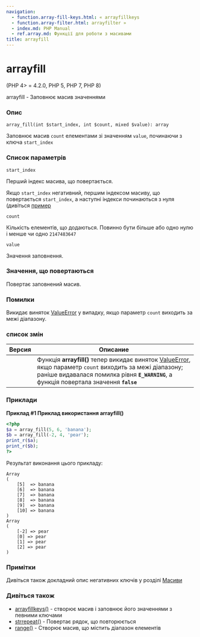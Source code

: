 ```yaml
---
navigation:
  - function.array-fill-keys.html: « arrayfillkeys
  - function.array-filter.html: arrayfilter »
  - index.md: PHP Manual
  - ref.array.md: Функції для роботи з масивами
title: arrayfill
---
```

# arrayfill

(PHP 4> = 4.2.0, PHP 5, PHP 7, PHP 8)

arrayfill - Заповнює масив значеннями

### Опис

```methodsynopsis
array_fill(int $start_index, int $count, mixed $value): array
```

Заповнює масив `count` елементами зі значенням `value`, починаючи з ключа `start_index`

### Список параметрів

`start_index`

Перший індекс масива, що повертається.

Якщо `start_index` негативний, першим індексом масиву, що повертається `start_index`, а наступні індекси починаються з нуля (дивіться [пример](function.array-fill.html#function.array-fill.example.basic)

`count`

Кількість елементів, що додаються. Повинно бути більше або одно нулю і менше чи одно `2147483647`

`value`

Значення заповнення.

### Значення, що повертаються

Повертає заповнений масив.

### Помилки

Викидає виняток [ValueError](class.valueerror.md) у випадку, якщо параметр `count` виходить за межі діапазону.

### список змін

| Версия | Описание |
| --- | --- |
|  | Функція **arrayfill()** тепер викидає виняток [ValueError](class.valueerror.md), якщо параметр `count` виходить за межі діапазону; раніше видавалася помилка рівня **`E_WARNING`**, а функція повертала значення **`false`** |

### Приклади

**Приклад #1 Приклад використання **arrayfill()****

```php
<?php
$a = array_fill(5, 6, 'banana');
$b = array_fill(-2, 4, 'pear');
print_r($a);
print_r($b);
?>
```

Результат виконання цього прикладу:

```
Array
(
    [5]  => banana
    [6]  => banana
    [7]  => banana
    [8]  => banana
    [9]  => banana
    [10] => banana
)
Array
(
    [-2] => pear
    [0] => pear
    [1] => pear
    [2] => pear
)
```

### Примітки

Дивіться також докладний опис негативних ключів у розділі [Масиви](language.types.array.md)

### Дивіться також

-   [arrayfillkeys()](function.array-fill-keys.html) - створює масив і заповнює його значеннями з певними ключами
-   [strrepeat()](function.str-repeat.html) - Повертає рядок, що повторюється
-   [range()](function.range.md) - Створює масив, що містить діапазон елементів
